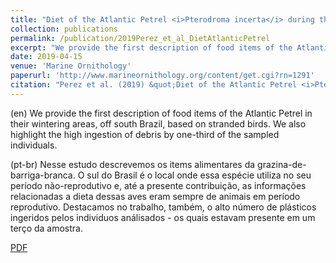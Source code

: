 ```yaml
---
title: "Diet of the Atlantic Petrel <i>Pterodroma incerta</i> during the non-breeding season"
collection: publications
permalink: /publication/2019Perez_et_al_DietAtlanticPetrel
excerpt: "We provide the first description of food items of the Atlantic Petrel in their wintering areas, off south Brazil, based on stranded birds. We also highlight the high ingestion of debris by one-third of the sampled individuals."
date: 2019-04-15
venue: 'Marine Ornithology'
paperurl: 'http://www.marineornithology.org/content/get.cgi?rn=1291'
citation: "Perez et al. (2019) &quot;Diet of the Atlantic Petrel <i>Pterodroma incerta</i> during the non-breeding season.&quot; <i>Mar. Ornithol.</i> 47: 43-47."
---
```

(en)  We provide the first description of food items of the Atlantic Petrel in their wintering areas, off south Brazil, based on stranded birds. We also highlight the high ingestion of debris by one-third of the sampled individuals.

(pt-br)  Nesse estudo descrevemos os items alimentares da grazina-de-barriga-branca. O sul do Brasil é o local onde essa espécie utiliza no seu período não-reprodutivo e, até a presente contribuição, as informações relacionadas a dieta dessas aves eram sempre de animais em período reprodutivo. Destacamos no trabalho, também, o alto número de plásticos ingeridos pelos individuos análisados - os quais estavam presente em um terço da amostra.

[PDF](http://nwdaudt.github.io/files/2019_Perez_et_al_MarOrnithol_Diet_Pterodroma_incerta.pdf)
